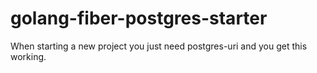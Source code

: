# golang-fiber-postgres-starter
When starting a new project you just need postgres-uri and you get this working. 
